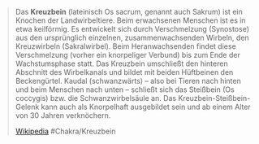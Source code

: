> Das **Kreuzbein** (lateinisch Os sacrum, genannt auch Sakrum) ist ein Knochen der Landwirbeltiere. Beim erwachsenen Menschen ist es in etwa keilförmig. Es entwickelt sich durch Verschmelzung (Synostose) aus den ursprünglich einzelnen, zusammenwachsenden Wirbeln, den Kreuzwirbeln (Sakralwirbel). Beim Heranwachsenden findet diese Verschmelzung (vorher ein knorpeliger Verbund) bis zum Ende der Wachstumsphase statt. Das Kreuzbein umschließt den hinteren Abschnitt des Wirbelkanals und bildet mit beiden Hüftbeinen den Beckengürtel. Kaudal (schwanzwärts) – also bei Tieren nach hinten und beim Menschen nach unten – schließt sich das Steißbein (Os coccygis) bzw. die Schwanzwirbelsäule an. Das Kreuzbein-Steißbein-Gelenk kann auch als Knorpelhaft ausgebildet sein und ab einem Alter von 30 Jahren verknöchern.
>
> [Wikipedia](https://de.wikipedia.org/wiki/Kreuzbein)
#Chakra/Kreuzbein